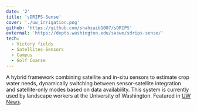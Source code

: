 ```yaml
---
date: '2'
title: 'sDRIPS-Sense'
cover: './uw_irrigation.png'
github: 'https://github.com/shahzaib1007/sDRIPS'
external: 'https://depts.washington.edu/saswe/sdrips-sense/'
tech:
  - Victory fields
  - Satellites-Sensors
  - Campus
  - Golf Coarse
---
```


A hybrid framework combining satellite and in-situ sensors to estimate crop water needs, dynamically switching between sensor-satellite integration and satellite-only modes based on data availability. This system is currently used by landscape workers at the University of Washington. Featured in [UW News](https://www.ce.washington.edu/news/article/2024-08-27/smarter-irrigation-greener-uw).
